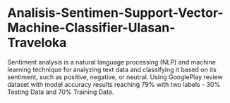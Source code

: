 # Analisis-Sentimen-Support-Vector-Machine-Classifier-Ulasan-Traveloka
Sentiment analysis is a natural language processing (NLP) and machine learning technique for analyzing text data and classifying it based on its sentiment, such as positive, negative, or neutral. Using GooglePlay review dataset with model accuracy results reaching 79% with two labels - 30% Testing Data and 70% Training Data.
